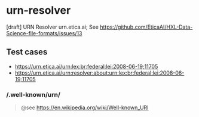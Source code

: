 # urn-resolver
[draft] URN Resolver urn.etica.ai; See https://github.com/EticaAI/HXL-Data-Science-file-formats/issues/13


<!--

ssh://urn.etica.ai/home/urneticaai/urn.etica.ai/
-->

## Test cases
- https://urn.etica.ai/urn:lex:br:federal:lei:2008-06-19;11705
- https://urn.etica.ai/urn:resolver:about:urn:lex:br:federal:lei:2008-06-19;11705

### /.well-known/urn/
> @see https://en.wikipedia.org/wiki/Well-known_URI